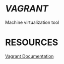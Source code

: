 ***VAGRANT***
=============

Machine virtualization tool

RESOURCES
=========
[Vagrant Documentation](https://www.vagrantup.com/docs/index.html)
